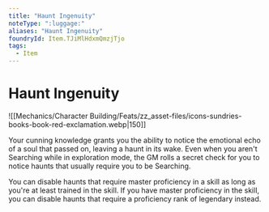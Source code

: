 ```yaml
---
title: "Haunt Ingenuity"
noteType: ":luggage:"
aliases: "Haunt Ingenuity"
foundryId: Item.TJiMlHdxmQmzjTjo
tags:
  - Item
---
```


# Haunt Ingenuity
![[Mechanics/Character Building/Feats/zz_asset-files/icons-sundries-books-book-red-exclamation.webp|150]]

Your cunning knowledge grants you the ability to notice the emotional echo of a soul that passed on, leaving a haunt in its wake. Even when you aren't Searching while in exploration mode, the GM rolls a secret check for you to notice haunts that usually require you to be Searching.

You can disable haunts that require master proficiency in a skill as long as you're at least trained in the skill. If you have master proficiency in the skill, you can disable haunts that require a proficiency rank of legendary instead.
